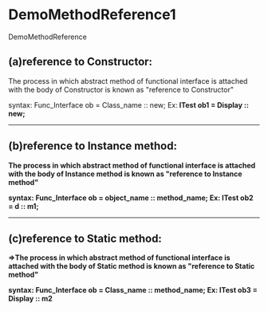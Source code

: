 # DemoMethodReference1
DemoMethodReference 
## (a)reference to Constructor:
The process in which abstract method of functional interface
is attached with the body of Constructor is known as &quot;reference
to Constructor&quot;

syntax:
Func_Interface ob = Class_name :: new;
Ex:<b>
ITest ob1 = Display :: new;<b>
<hr>

## (b)reference to Instance method:
The process in which abstract method of functional interface
is attached with the body of Instance method is known as
&quot;reference to Instance method&quot;

syntax:<b>
Func_Interface ob = object_name :: method_name;<b>
Ex:<b>
ITest ob2 = d :: m1;<b>
<hr>

## (c)reference to Static method:
=&gt;The process in which abstract method of functional interface
is attached with the body of Static method is known as
&quot;reference to Static method&quot;

syntax:
Func_Interface ob = Class_name :: method_name;
Ex:
ITest ob3 = Display :: m2
